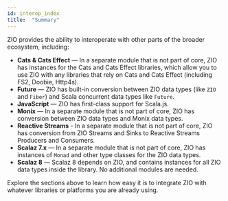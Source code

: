 ```yaml
---
id: interop_index
title:  "Summary"
---
```


ZIO provides the ability to interoperate with other parts of the broader ecosystem, including:

 - **Cats & Cats Effect** — In a separate module that is not part of core, ZIO has instances for the Cats and Cats Effect libraries, which allow you to use ZIO with any libraries that rely on Cats and Cats Effect (including FS2, Doobie, Http4s).
 - **Future** — ZIO has built-in conversion between ZIO data types (like `ZIO` and `Fiber`) and Scala concurrent data types like `Future`.
 - **JavaScript** — ZIO has first-class support for Scala.js.
 - **Monix** — In a separate module that is not part of core, ZIO has conversion between ZIO data types and Monix data types.
 - **Reactive Streams** - In a separate module that is not part of core, ZIO has conversion from ZIO Streams and Sinks to Reactive Streams Producers and Consumers.
 - **Scalaz 7.x** — In a separate module that is not part of core, ZIO has instances of `Monad` and other type classes for the ZIO data types.
 - **Scalaz 8** — Scalaz 8 depends on ZIO, and contains instances for all ZIO data types inside the library. No additional modules are needed.

Explore the sections above to learn how easy it is to integrate ZIO with whatever libraries or platforms you are already using. 
